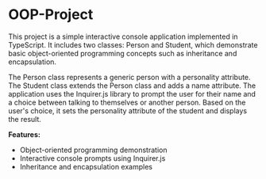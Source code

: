 # OOP-Project

This project is a simple interactive console application implemented in TypeScript. It includes two classes: Person and Student, which demonstrate basic object-oriented programming concepts such as inheritance and encapsulation.

The Person class represents a generic person with a personality attribute.
The Student class extends the Person class and adds a name attribute.
The application uses the Inquirer.js library to prompt the user for their name and a choice between talking to themselves or another person. Based on the user's choice, it sets the personality attribute of the student and displays the result.

**Features:**

- Object-oriented programming demonstration
- Interactive console prompts using Inquirer.js
- Inheritance and encapsulation examples










